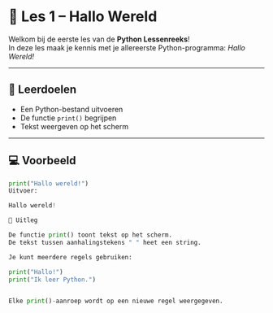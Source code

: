 # 🐍 Les 1 – Hallo Wereld

Welkom bij de eerste les van de **Python Lessenreeks**!  
In deze les maak je kennis met je allereerste Python-programma: *Hallo Wereld!*  

---

## 🎯 Leerdoelen
- Een Python-bestand uitvoeren  
- De functie `print()` begrijpen  
- Tekst weergeven op het scherm  

---

## 💻 Voorbeeld
```python
print("Hallo wereld!")
Uitvoer:

Hallo wereld!

🧠 Uitleg

De functie print() toont tekst op het scherm.
De tekst tussen aanhalingstekens " " heet een string.

Je kunt meerdere regels gebruiken:

print("Hallo!")
print("Ik leer Python.")


Elke print()-aanroep wordt op een nieuwe regel weergegeven.
